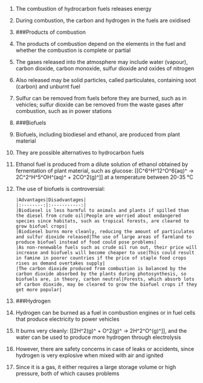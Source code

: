 1. The combustion of hydrocarbon fuels releases energy
2. During combustion, the carbon and hydrogen in the fuels are oxidised
3. ###Products of combustion

 1. The products of combustion depend on the elements in the fuel and whether the combustion is complete or partial
 2. The gases released into the atmosphere may include water (vapour), carbon dioxide, carbon monoxide, sulfur dioxide and oxides of nitrogen
 3. Also released may be solid particles, called particulates, containing soot (carbon) and unburnt fuel
 4. Sulfur can be removed from fuels before they are burned, such as in vehicles; sulfur dioxide can be removed from the waste gases after combustion, such as in power stations
4. ###Biofuels

 1. Biofuels, including biodiesel and ethanol, are produced from plant material
 2. They are possible alternatives to hydrocarbon fuels
 3. Ethanol fuel is produced from a dilute solution of ethanol obtained by fernentation of plant material, such as glucose: [[C^6^H^12^O^6(aq)^ → 2C^2^H^5^OH^(aq)^ + 2CO^2(g)^]] at a temperature between 20-35 °C
 4. The use of biofuels is controversial:

        |Advantages|Disadvantages|
        |:--------:|:-----------:|
        |Biodiesel is less harmful to animals and plants if spilled than the diesel from crude oil|People are worried about endangered species since habitats, such as tropical forests, are cleared to grow biofuel crops|
        |Biodiesel burns more cleanly, reducing the amount of particulates and sulfur dioxide released|The use of large areas of farmland to produce biofuel instead of food could pose problems|
        |As non-renewable fuels such as crude oil run out, their price will increase and biofuels will become cheaper to use|This could result in famine in poorer countries if the price of staple food crops rises as demand overtakes supply|
        |The carbon dioxide produced from combustion is balanced by the carbon dioxide absorbed by the plants during photosynthesis, so biofuels are, in theory, carbon neutral|Forests, which absorb lots of carbon dioxide, may be cleared to grow the biofuel crops if they get more popular|
5. ###Hydrogen

 1. Hydrogen can be burned as a fuel in combustion engines or in fuel cells that produce electricity to power vehicles
 2. It burns very cleanly: [[2H^2(g)^ + O^2(g)^ → 2H^2^O^(g)^]], and the water can be used to produce more hydrogen through electrolysis
3. However, there are safety concerns in case of leaks or accidents, since hydrogen is very explosive when mixed with air and ignited
4. Since it is a gas, it either requires a large storage volume or high pressure, both of which causes problems
